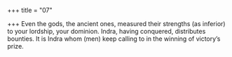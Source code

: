 +++
title = "07"

+++
Even the gods, the ancient ones, measured their strengths (as inferior)  to your lordship, your dominion.
Indra, having conquered, distributes bounties. It is Indra whom (men)  keep calling to in the winning of victory’s prize.